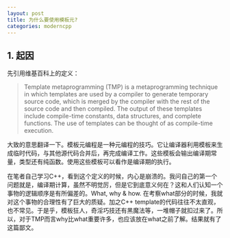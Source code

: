 ```yaml
---
layout: post
title: 为什么要使用模板元?
categories: moderncpp
---
```


## 1. 起因

先引用维基百科上的定义：
> Template metaprogramming (TMP) is a metaprogramming technique in which templates are used by a compiler to generate temporary source code, which is merged by the compiler with the rest of the source code and then compiled. The output of these templates include compile-time constants, data structures, and complete functions. The use of templates can be thought of as compile-time execution. 

大致的意思翻译一下。模板元编程是一种元编程的技巧。它让编译器利用模板来生成临时代码，与其他源代码合并后，再完成编译工作。这些模板会输出编译期常量，类型还有纯函数。使用这些模板可以看作是编译期的执行。

在笔者自己学习C++，看到这个定义的时候，内心是崩溃的。我问自己的第一个问题就是，编译期计算，虽然不明觉厉，但是它到底意义何在？这和人们认知一个事物的逻辑顺序是有所偏差的。What, why & how. 在考察what部分的时候，我就对这个事物的合理性有了巨大的质疑。加之C++ template的代码往往不太直观，也不常见。于是乎，模板狂人，奇淫巧技还有黑魔法等，一堆帽子就扣过来了。所以，对于TMP而言why比what重要许多，也应该放在what之前了解。结果就有了这篇鄙文。